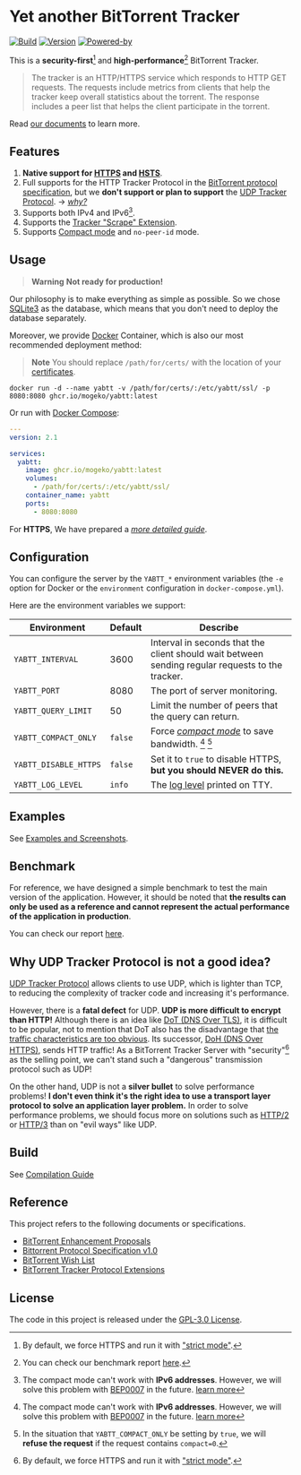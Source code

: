 # Yet another BitTorrent Tracker

[![Build](https://github.com/mogeko/yabtt/actions/workflows/build.yml/badge.svg)](https://github.com/mogeko/yabtt/actions/workflows/build.yml)
[![Version](https://img.shields.io/github/v/tag/mogeko/yabtt?label=Version&logo=docker)](https://github.com/mogeko/yabtt/pkgs/container/yabtt)
[![Powered-by](https://img.shields.io/badge/Powered%20by-Elixir-%234B275F)](https://elixir-lang.org)

This is a **security-first**[^1] and **high-performance**[^2] BitTorrent Tracker.

> The tracker is an HTTP/HTTPS service which responds to HTTP GET requests. The requests include metrics from clients that help the tracker keep overall statistics about the torrent. The response includes a peer list that helps the client participate in the torrent.

Read [our documents][documents] to learn more.

## Features

1. **Native support for [HTTPS][https_wiki] and [HSTS][rfc6797]**.
2. Full supports for the HTTP Tracker Protocol in the [BitTorrent protocol specification][bep_0003], but we **don't support or plan to support** the [UDP Tracker Protocol][bep_0015]. -> [_why?_](#why-udp-tracker-protocol-is-not-a-good-idea)
3. Supports both IPv4 and IPv6[^3].
4. Supports the [Tracker "Scrape" Extension][bep_0048].
5. Supports [Compact mode][bep_0023] and `no-peer-id` mode.

## Usage

> **Warning** **Not ready for production!**

Our philosophy is to make everything as simple as possible. So we chose [SQLite3][sqlite] as the database, which means that you don't need to deploy the database separately.

Moreover, we provide [Docker][docker] Container, which is also our most recommended deployment method:

> **Note** You should replace `/path/for/certs/` with the location of your [certificates][https_certs].

```shell
docker run -d --name yabtt -v /path/for/certs/:/etc/yabtt/ssl/ -p 8080:8080 ghcr.io/mogeko/yabtt:latest
```

Or run with [Docker Compose][docker_compose]:

```yml
---
version: 2.1

services:
  yabtt:
    image: ghcr.io/mogeko/yabtt:latest
    volumes:
      - /path/for/certs/:/etc/yabtt/ssl/
    container_name: yabtt
    ports:
      - 8080:8080
```

For **HTTPS**, We have prepared a [_more detailed guide_][https_certs].

## Configuration

You can configure the server by the `YABTT_*` environment variables (the `-e` option for Docker or the `environment` configuration in `docker-compose.yml`).

Here are the environment variables we support:

| Environment           | Default | Describe                                                                                         |
| --------------------- | ------- | ------------------------------------------------------------------------------------------------ |
| `YABTT_INTERVAL`      | 3600    | Interval in seconds that the client should wait between sending regular requests to the tracker. |
| `YABTT_PORT`          | 8080    | The port of server monitoring.                                                                   |
| `YABTT_QUERY_LIMIT`   | 50      | Limit the number of peers that the query can return.                                             |
| `YABTT_COMPACT_ONLY`  | `false` | Force [_compact mode_][bep_0023] to save bandwidth. [^3] [^4]                                    |
| `YABTT_DISABLE_HTTPS` | `false` | Set it to `true` to disable HTTPS, **but you should NEVER do this.**                             |
| `YABTT_LOG_LEVEL`     | `info`  | The [log level][log_level] printed on TTY.                                                       |

## Examples

See [Examples and Screenshots][examples].

## Benchmark

For reference, we have designed a simple benchmark to test the main version of the application. However, it should be noted that **the results can only be used as a reference and cannot represent the actual performance of the application in production**.

You can check our report [here][benchmark].

## Why UDP Tracker Protocol is not a good idea?

[UDP Tracker Protocol][bep_0015] allows clients to use UDP, which is lighter than TCP, to reducing the complexity of tracker code and increasing it's performance.

However, there is a **fatal defect** for UDP. **UDP is more difficult to encrypt than HTTP!** Although there is an idea like [DoT (DNS Over TLS)][rfc7858], it is difficult to be popular, not to mention that DoT also has the disadvantage that [the traffic characteristics are too obvious][limit_for_dot]. Its successor, [DoH (DNS Over HTTPS)][rfc8484], sends HTTP traffic! As a BitTorrent Tracker Server with "security"[^1] as the selling point, we can't stand such a "dangerous" transmission protocol such as UDP!

On the other hand, UDP is not a **silver bullet** to solve performance problems! **I don't even think it's the right idea to use a transport layer protocol to solve an application layer problem.** In order to solve performance problems, we should focus more on solutions such as [HTTP/2][rfc7540] or [HTTP/3][rfc9114] than on "evil ways" like UDP.

## Build

See [Compilation Guide][build_guide]

## Reference

This project refers to the following documents or specifications.

- [BitTorrent Enhancement Proposals](http://bittorrent.org/beps/bep_0000.html)
- [Bittorrent Protocol Specification v1.0](https://wiki.theory.org/BitTorrentSpecification)
- [BitTorrent Wish List](https://wiki.theory.org/BitTorrentWishList)
- [BitTorrent Tracker Protocol Extensions](https://wiki.theory.org/BitTorrentTrackerExtensions)

## License

The code in this project is released under the [GPL-3.0 License](./LICENSE).

<!-- links -->

[sqlite]: https://www.sqlite.org
[docker]: https://www.docker.com/resources/what-container
[docker_compose]: https://docs.docker.com/compose
[log_level]: https://hexdocs.pm/logger/Logger.html#module-levels
[https_wiki]: https://en.wikipedia.org/wiki/HTTPS
[limit_for_dot]: https://www.cloudflare.com/learning/dns/dns-over-tls

<!-- documents -->

[documents]: http://mogeko.github.io/yabtt
[examples]: https://mogeko.github.io/yabtt/examples-and-screenshots.html
[limit_for_compact_mode]: https://mogeko.github.io/yabtt/YaBTT.Query.Peers.html#query/2-mode
[https_certs]: ./guides/setup-https.md#set-up-https
[benchmark]: ./benchmark/README.md
[build_guide]: ./guides/compilation-guide.md

<!-- BitTorrent Enhancement Proposals -->

[bep_0003]: http://bittorrent.org/beps/bep_0003.html
[bep_0007]: http://bittorrent.org/beps/bep_0007.html
[bep_0015]: http://bittorrent.org/beps/bep_0015.html
[bep_0023]: http://bittorrent.org/beps/bep_0023.html
[bep_0048]: http://bittorrent.org/beps/bep_0048.html

<!-- Request for Comments -->

[rfc6797]: https://www.rfc-editor.org/rfc/rfc6797
[rfc7858]: https://www.rfc-editor.org/rfc/rfc7858
[rfc8484]: https://www.rfc-editor.org/rfc/rfc8484
[rfc7540]: https://www.rfc-editor.org/rfc/rfc7540
[rfc9114]: https://www.rfc-editor.org/rfc/rfc9114

<!-- Comments -->

[^1]: By default, we force HTTPS and run it with ["strict mode"][rfc6797].
[^2]: You can check our benchmark report [here][benchmark].
[^3]: The compact mode can't work with **IPv6 addresses**. However, we will solve this problem with [BEP0007][bep_0007] in the future. [learn more][limit_for_compact_mode]
[^4]: In the situation that `YABTT_COMPACT_ONLY` be setting by `true`, we will **refuse the request** if the request contains `compact=0`.

